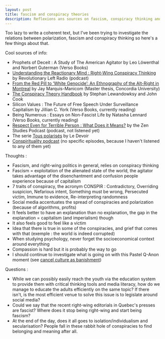 ```yaml
---
layout: post
title: fascism and conspiracy theories
description: Reflexions ans sources on fascism, conspiracy thinking and polarization in the world and here in Quebec and Montreal
---
```


Too lazy to write a coherent text, but I've been trying to investigate the relations between polarization, fascism and conspiracy thinking so here's a few things about that. 

Cool sources of info:
- Prophets of Deceit : A Study of The American Agitator by Leo Löwenthal and Norbert Guterman (Verso Books)
- [Understanding the Reactionary Mind : Right-Wing Conspiracy Thinking](https://open.spotify.com/episode/6vV1kqo9ucQhUGqkIHROoI?si=56d9b975da364dd8) by Revolutionary Left Radio (podcast)
- [From the Red Pill to ‘White Genocide’: An Ethnography of the Alt-Right in Montreal](https://spectrum.library.concordia.ca/985736/) by Jay Marquis-Manicom (Master thesis, Concordia University)
- [The Conspiracy Theory Handbook](https://www.climatechangecommunication.org/wp-content/uploads/2020/03/ConspiracyTheoryHandbook.pdf) by Stephan Lewandowksy and John Cook
- Silicon Values : The Future of Free Speech Under Surveillance Capitalism by Jillian C. York (Verso Books, currently reading)
- Being Numerous : Essays on Non-Fascist Life by Natasha Lennard (Verso Books, currently reading)
- [Respect Even for Terrible Person : What Does it Means?](https://open.spotify.com/episode/3RFxLYOh4ug5kgmhxAKQmK?si=DJE9Sc2oS6aXO6hM_h8uuw) by the Zen Studies Podcast (podcast, not listened yet)
- The serie [Tous polarisés](https://www.ledevoir.com/motcle/serie-tous-polarises) by Le Devoir
- [Conspirituality podcast](https://open.spotify.com/show/2imIsM2NZRPpQvI56TLdM5?si=RFlk4MF5Q4KpHEF07t8XfQ) (no specific episodes, because I haven't listened to any of them yet)


Thoughts : 
- Fascism, and right-wing politics in general, relies on conspiracy thinking
- Fascism = exploitation of the alienated state of the world, the agitator takes advantage of the disenchantment and confusion people experience because of capitalism 
- 7 traits of conspiracy, the acronym CONSPIR : Contradictory, Overriding suspicion, Nefarious intent, Something must be wrong, Persecuted victim, Immune to evidence, Re-interpreting randomness
- Social media accentuates the spread of conspiracies and polarization (because of algorithms, profits)
- It feels better to have an explanation than no explanation, the gap in the explanation = capitalism (and imperialism) though
- It also feels good to feel like a victim
- Idea that there is true in some of the conspiracies, and grief that comes with that (exemple : the world is indeed corrupted)
- When studying psychology, never forget the socioeconomical context around everything
- Compassion is hard but it is probably the way to go 
- I should continue to investigate what is going on with this Pastel Q-Anon moment (see [cancel culture as banishment](https://www.ravirer.com/2021/04/15/cancel-culture-as-banishment/))

Questions : 
- While we can possibly easily reach the youth via the education system to provide them with critical thinking tools and media literacy, how do we manage to educate the adults efficiently on the same topic? If there isn't, is the most efficient venue to solve this issue is to legislate around social media? 
- Could we say that the recent right-wing editorials in Quebec's presses are fascist? Where does it stop being right-wing and start being fascism?
- At the end of the day, does it all goes to isolation/individualism and secularisation? People fall in these rabbit hole of conspiracies to find belonging and meaning after all. 

